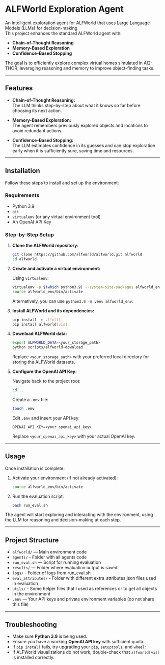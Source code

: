 # ALFWorld Exploration Agent

An intelligent exploration agent for ALFWorld that uses Large Language Models (LLMs) for decision-making.  
This project enhances the standard ALFWorld agent with:
- **Chain-of-Thought Reasoning**  
- **Memory-Based Exploration**  
- **Confidence-Based Stopping**  

The goal is to efficiently explore complex virtual homes simulated in AI2-THOR, leveraging reasoning and memory to improve object-finding tasks.

---

## Features

- **Chain-of-Thought Reasoning:**  
  The LLM thinks step-by-step about what it knows so far before choosing its next action.
  
- **Memory-Based Exploration:**  
  The agent remembers previously explored objects and locations to avoid redundant actions.
  
- **Confidence-Based Stopping:**  
  The LLM estimates confidence in its guesses and can stop exploration early when it is sufficiently sure, saving time and resources.

---

## Installation

Follow these steps to install and set up the environment:

### Requirements
- Python 3.9
- `git`
- `virtualenv` (or any virtual environment tool)
- An OpenAI API Key

### Step-by-Step Setup

1. **Clone the ALFWorld repository:**

   ```bash
   git clone https://github.com/alfworld/alfworld.git alfworld
   cd alfworld
   ```

2. **Create and activate a virtual environment:**

   Using `virtualenv`:

   ```bash
   virtualenv -p $(which python3.9) --system-site-packages alfworld_env
   source alfworld_env/bin/activate
   ```

   Alternatively, you can use `python3.9 -m venv alfworld_env`.

3. **Install ALFWorld and its dependencies:**

   ```bash
   pip install -e .[full]
   pip install alfworld[vis]
   ```

4. **Download ALFWorld data:**

   ```bash
   export ALFWORLD_DATA=<your_storage_path>
   python scripts/alfworld-download
   ```

   Replace `<your_storage_path>` with your preferred local directory for storing the ALFWorld datasets.

5. **Configure the OpenAI API Key:**

   Navigate back to the project root:

   ```bash
   cd ..
   ```

   Create a `.env` file:

   ```bash
   touch .env
   ```

   Edit `.env` and insert your API key:

   ```
   OPENAI_API_KEY=<your_openai_api_key>
   ```

   Replace `<your_openai_api_key>` with your actual OpenAI key.

---

## Usage

Once installation is complete:

1. Activate your environment (if not already activated):

   ```bash
   source alfworld_env/bin/activate
   ```

2. Run the evaluation script:

   ```bash
   bash run_eval.sh
   ```

The agent will start exploring and interacting with the environment, using the LLM for reasoning and decision-making at each step.

---

## Project Structure

- `alfworld/` — Main environment code
- `agents/` - Folder with all agents code
- `run_eval.sh` — Script for running evaluation
- `results/` — Folder where evaluation output is saved
- `logs/` - Folder of logs from run_eval.sh
- `eval_attributes/` - Folder with different extra_attributes.json files used in evaluation
- `utils/` - Some helper files that I used as references or to get all objects in the environment
- `.env` — Your API keys and private environment variables (do not share this file)

---

## Troubleshooting

- Make sure **Python 3.9** is being used.  
- Ensure you have a working **OpenAI API key** with sufficient quota.
- If `pip install` fails, try upgrading your `pip`, `setuptools`, and `wheel`:
- If ALFWorld visualizations do not work, double-check that `alfworld[vis]` is installed correctly.